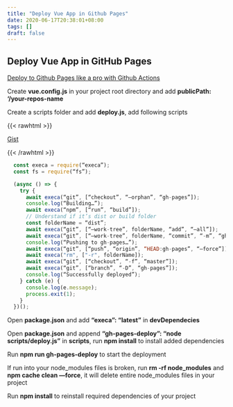 ```yaml
---
title: "Deploy Vue App in Github Pages"
date: 2020-06-17T20:38:01+08:00
tags: []
draft: false
---
```


## Deploy Vue App in GitHub Pages
[Deploy to Github Pages like a pro with Github Actions](https://dev.to/rolanddoda/deploy-to-github-pages-like-a-pro-with-github-actions-4hdg)

Create **vue.config.js** in your project root directory and add **publicPath: ‘/your-repos-name**

Create a scripts folder and add **deploy.js**, add following scripts

{{< rawhtml >}}
  <p class="show-in-mobile">
    <a href="https://gist.github.com/luisychun/b20b834b9ba4189b8be646f9b992ee40" target=_blank>Gist</a>
  </p>
{{< /rawhtml >}}

```javascript
  const execa = require(“execa”);
  const fs = require(“fs”);

  (async () => {
    try {
      await execa(“git”, [“checkout”, “—orphan”, “gh-pages”]);
      console.log(“Building…”);
      await execa(“npm”, [“run”, “build”]);
      // Understand if it’s dist or build folder
      const folderName = “dist”;
      await execa(“git”, [“—work-tree”, folderName, “add”, “—all”]);
      await execa(“git”, [“—work-tree”, folderName, “commit”, “-m”, “gh-pages”]);
      console.log(“Pushing to gh-pages…”);
      await execa(“git”, [“push”, “origin”, “HEAD:gh-pages”, “—force”]);
      await execa("rm", ["-r", folderName]);
      await execa(“git”, [“checkout”, “-f”, “master”]);
      await execa(“git”, [“branch”, “-D”, “gh-pages”]);
      console.log(“Successfully deployed”);
    } catch (e) {
      console.log(e.message);
      process.exit(1);
    }
  })();
```

Open **package.json** and add **“execa”: “latest”** in **devDependecies**

Open **package.json** and append **“gh-pages-deploy”: “node scripts/deploy.js”** in **scripts**, run **npm install** to install added dependencies

Run **npm run gh-pages-deploy** to start the deployment

If run into your node_modules files is broken, run **rm -rf node_modules** and **npm cache clean —force**, it will delete entire node_modules files in your project

Run **npm install** to reinstall required dependencies of your project